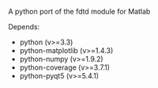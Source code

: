 A python port of the fdtd module for Matlab

Depends:
  * python (v>=3.3)
  * python-matplotlib (v>=1.4.3)
  * python-numpy (v>=1.9.2)
  * python-coverage (v>=3.7.1)
  * python-pyqt5 (v>=5.4.1)

